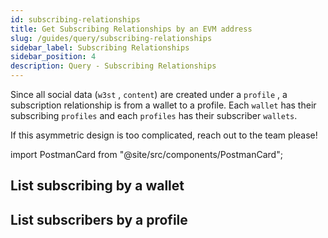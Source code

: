 ```yaml
---
id: subscribing-relationships
title: Get Subscribing Relationships by an EVM address
slug: /guides/query/subscribing-relationships
sidebar_label: Subscribing Relationships
sidebar_position: 4
description: Query - Subscribing Relationships
---
```


Since all social data (`w3st` , `content`) are created under a `profile` , a subscription relationship is from a wallet to a profile. Each `wallet` has their subscribing `profiles` and each `profiles` has their subscriber `wallets`.

If this asymmetric design is too complicated, reach out to the team please!

import PostmanCard from "@site/src/components/PostmanCard";

## List subscribing by a wallet

<PostmanCard 
  queryURL="https://www.postman.com/cyberconnect-v2/workspace/cyberconnect-v2/request/20133006-230330ca-655c-4ed8-b958-f3753f02bdaf"
  exampleURL="https://www.postman.com/cyberconnect-v2/workspace/cyberconnect-v2/example/20133006-b1a67a0c-5b51-48cd-92a9-e793f57cd0c7"
/>

## List subscribers by a profile

<PostmanCard 
  queryURL="https://www.postman.com/cyberconnect-v2/workspace/cyberconnect-v2/request/20133006-0ff5d939-ea20-4e70-9aa0-7efcb3fa7937"
  exampleURL="https://www.postman.com/cyberconnect-v2/workspace/cyberconnect-v2/example/20133006-978e8d18-f07c-43ef-81f7-c10f5a789959"
/>
